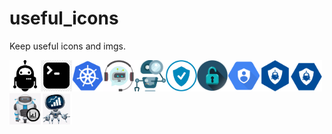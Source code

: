 # useful_icons
Keep useful icons and imgs.

<img src="https://raw.githubusercontent.com/beatrizmr/useful_icons/master/drobot.jpg" alt="drobot" width="50" height="50"><img src="https://raw.githubusercontent.com/beatrizmr/useful_icons/master/cmdbot2.jpg" alt="cmdbot2" width="50" height="50"><img src="https://raw.githubusercontent.com/beatrizmr/useful_icons/master/kbot.png" alt="kbot" width="50" height="50"><img src="https://raw.githubusercontent.com/beatrizmr/useful_icons/master/smbot.png" alt="smbot" width="50" height="50"><img src="https://raw.githubusercontent.com/beatrizmr/useful_icons/master/securitybot1.png" alt="securitybot1" width="50" height="50"><img src="https://raw.githubusercontent.com/beatrizmr/useful_icons/master/securitybot2.png" alt="securitybot2" width="50" height="50"><img src="https://raw.githubusercontent.com/beatrizmr/useful_icons/master/securitybot3.png" alt="securitybot3" width="50" height="50"><img src="https://raw.githubusercontent.com/beatrizmr/useful_icons/master/iambot.png" alt="securitybot3" width="50" height="50"><img src="https://raw.githubusercontent.com/beatrizmr/useful_icons/master/d-iambot-slack.png" alt="securitybot3" width="50" height="50"><img src="https://raw.githubusercontent.com/beatrizmr/useful_icons/master/1iambot-slack.png" alt="securitybot3" width="50" height="50"><img src="https://raw.githubusercontent.com/beatrizmr/useful_icons/master/logboticon2.png" alt="securitybot3" width="50" height="50"><img src="https://raw.githubusercontent.com/beatrizmr/useful_icons/master/logbot-icon.png" alt="securitybot3" width="50" height="50">
